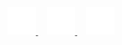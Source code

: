 <div align="center">
  <a href="https://www.linkedin.com/in/anish-pallati/">
    <picture>
      <source media="(prefers-color-scheme: dark)" srcset="https://raw.githubusercontent.com/ap-1/ap-1/main/logos/linkedin-dark.svg" />
      <source media="(prefers-color-scheme: light)" srcset="https://raw.githubusercontent.com/ap-1/ap-1/main/logos/linkedin-light.svg" />
      <img alt="LinkedIn" width="50" src="./logos/linkedin-dark.svg" />
    </picture>
  </a>
  <a href="https://twitter.com/anishpallati" style="margin: 1rem;">
    <picture>
      <source media="(prefers-color-scheme: dark)" srcset="https://raw.githubusercontent.com/ap-1/ap-1/main/logos/twitter-dark.svg" />
      <source media="(prefers-color-scheme: light)" srcset="https://raw.githubusercontent.com/ap-1/ap-1/main/logos/twitter-light.svg" />
      <img alt="Twitter" width="50" src="./logos/twitter-dark.svg" />
    </picture>
  </a>
  <a href="https://devpost.com/anishpallati">
    <picture>
      <source media="(prefers-color-scheme: dark)" srcset="https://raw.githubusercontent.com/ap-1/ap-1/main/logos/devpost-dark.svg" />
      <source media="(prefers-color-scheme: light)" srcset="https://raw.githubusercontent.com/ap-1/ap-1/main/logos/devpost-light.svg" />
      <img alt="Devpost" width="50" src="./logos/devpost-dark.svg" />
    </picture>
  </a>
</div>
